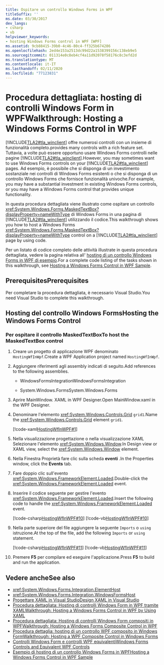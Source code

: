 ```yaml
---
title: Ospitare un controllo Windows Forms in WPF
titleSuffix: ''
ms.date: 03/30/2017
dev_langs:
- csharp
- vb
helpviewer_keywords:
- hosting Windows Forms control in WPF [WPF]
ms.assetid: 9cb88415-39b0-4c46-80c4-ff325b674286
ms.openlocfilehash: 2ed4e153a2513dc99d22a1538399156c138eb9e5
ms.sourcegitcommit: 011314e0c8eb4cf4a11d92078f58176c8c3efd2d
ms.translationtype: MT
ms.contentlocale: it-IT
ms.lasthandoff: 02/11/2020
ms.locfileid: "77123831"
---
```

# <a name="walkthrough-hosting-a-windows-forms-control-in-wpf"></a><span data-ttu-id="637cf-102">Procedura dettagliata: hosting di controlli Windows Form in WPF</span><span class="sxs-lookup"><span data-stu-id="637cf-102">Walkthrough: Hosting a Windows Forms Control in WPF</span></span>

[!INCLUDE[TLA2#tla_winclient](../../../../includes/tla2sharptla-winclient-md.md)] <span data-ttu-id="637cf-103">offre numerosi controlli con un insieme di funzionalità completo.</span><span class="sxs-lookup"><span data-stu-id="637cf-103">provides many controls with a rich feature set.</span></span> <span data-ttu-id="637cf-104">Tuttavia, a volte può essere opportuno usare Windows Forms controlli nelle pagine [!INCLUDE[TLA2#tla_winclient](../../../../includes/tla2sharptla-winclient-md.md)].</span><span class="sxs-lookup"><span data-stu-id="637cf-104">However, you may sometimes want to use Windows Forms controls on your [!INCLUDE[TLA2#tla_winclient](../../../../includes/tla2sharptla-winclient-md.md)] pages.</span></span> <span data-ttu-id="637cf-105">Ad esempio, è possibile che si disponga di un investimento sostanziale nei controlli di Windows Forms esistenti o che si disponga di un controllo Windows Forms che fornisce funzionalità univoche.</span><span class="sxs-lookup"><span data-stu-id="637cf-105">For example, you may have a substantial investment in existing Windows Forms controls, or you may have a Windows Forms control that provides unique functionality.</span></span>

<span data-ttu-id="637cf-106">In questa procedura dettagliata viene illustrato come ospitare un controllo <xref:System.Windows.Forms.MaskedTextBox?displayProperty=nameWithType> di Windows Forms in una pagina di [!INCLUDE[TLA2#tla_winclient](../../../../includes/tla2sharptla-winclient-md.md)] utilizzando il codice.</span><span class="sxs-lookup"><span data-stu-id="637cf-106">This walkthrough shows you how to host a Windows Forms <xref:System.Windows.Forms.MaskedTextBox?displayProperty=nameWithType> control on a [!INCLUDE[TLA2#tla_winclient](../../../../includes/tla2sharptla-winclient-md.md)] page by using code.</span></span>

<span data-ttu-id="637cf-107">Per un listato di codice completo delle attività illustrate in questa procedura dettagliata, vedere la pagina relativa all' [hosting di un controllo Windows Forms in WPF di esempio](https://github.com/Microsoft/WPF-Samples/tree/master/Migration%20and%20Interoperability/HostingWfInWPF).</span><span class="sxs-lookup"><span data-stu-id="637cf-107">For a complete code listing of the tasks shown in this walkthrough, see [Hosting a Windows Forms Control in WPF Sample](https://github.com/Microsoft/WPF-Samples/tree/master/Migration%20and%20Interoperability/HostingWfInWPF).</span></span>

## <a name="prerequisites"></a><span data-ttu-id="637cf-108">Prerequisites</span><span class="sxs-lookup"><span data-stu-id="637cf-108">Prerequisites</span></span>

<span data-ttu-id="637cf-109">Per completare la procedura dettagliata, è necessario Visual Studio.</span><span class="sxs-lookup"><span data-stu-id="637cf-109">You need Visual Studio to complete this walkthrough.</span></span>

## <a name="hosting-the-windows-forms-control"></a><span data-ttu-id="637cf-110">Hosting del controllo Windows Forms</span><span class="sxs-lookup"><span data-stu-id="637cf-110">Hosting the Windows Forms Control</span></span>

### <a name="to-host-the-maskedtextbox-control"></a><span data-ttu-id="637cf-111">Per ospitare il controllo MaskedTextBox</span><span class="sxs-lookup"><span data-stu-id="637cf-111">To host the MaskedTextBox control</span></span>

1. <span data-ttu-id="637cf-112">Creare un progetto di applicazione WPF denominato `HostingWfInWpf`.</span><span class="sxs-lookup"><span data-stu-id="637cf-112">Create a WPF Application project named `HostingWfInWpf`.</span></span>

2. <span data-ttu-id="637cf-113">Aggiungere riferimenti agli assembly indicati di seguito.</span><span class="sxs-lookup"><span data-stu-id="637cf-113">Add references to the following assemblies.</span></span>

    - <span data-ttu-id="637cf-114">WindowsFormsIntegration</span><span class="sxs-lookup"><span data-stu-id="637cf-114">WindowsFormsIntegration</span></span>

    - <span data-ttu-id="637cf-115">System.Windows.Forms</span><span class="sxs-lookup"><span data-stu-id="637cf-115">System.Windows.Forms</span></span>

3. <span data-ttu-id="637cf-116">Aprire MainWindow. XAML in WPF Designer.</span><span class="sxs-lookup"><span data-stu-id="637cf-116">Open MainWindow.xaml in the WPF Designer.</span></span>

4. <span data-ttu-id="637cf-117">Denominare l'elemento <xref:System.Windows.Controls.Grid> `grid1`.</span><span class="sxs-lookup"><span data-stu-id="637cf-117">Name the <xref:System.Windows.Controls.Grid> element `grid1`.</span></span>

     [!code-xaml[HostingWfInWPF#1](~/samples/snippets/csharp/VS_Snippets_Wpf/HostingWfInWPF/CSharp/HostingWfInWPF/Window1.xaml#1)]

5. <span data-ttu-id="637cf-118">Nella visualizzazione progettazione o nella visualizzazione XAML Selezionare l'elemento <xref:System.Windows.Window>.</span><span class="sxs-lookup"><span data-stu-id="637cf-118">In Design view or XAML view, select the <xref:System.Windows.Window> element.</span></span>

6. <span data-ttu-id="637cf-119">Nella Finestra Proprietà fare clic sulla scheda **eventi** .</span><span class="sxs-lookup"><span data-stu-id="637cf-119">In the Properties window, click the **Events** tab.</span></span>

7. <span data-ttu-id="637cf-120">Fare doppio clic sull'evento <xref:System.Windows.FrameworkElement.Loaded>.</span><span class="sxs-lookup"><span data-stu-id="637cf-120">Double-click the <xref:System.Windows.FrameworkElement.Loaded> event.</span></span>

8. <span data-ttu-id="637cf-121">Inserire il codice seguente per gestire l'evento <xref:System.Windows.FrameworkElement.Loaded>.</span><span class="sxs-lookup"><span data-stu-id="637cf-121">Insert the following code to handle the <xref:System.Windows.FrameworkElement.Loaded> event.</span></span>

     [!code-csharp[HostingWfInWPF#10](~/samples/snippets/csharp/VS_Snippets_Wpf/HostingWfInWPF/CSharp/HostingWfInWPF/Window1.xaml.cs#10)]
     [!code-vb[HostingWfInWPF#10](~/samples/snippets/visualbasic/VS_Snippets_Wpf/HostingWfInWPF/VisualBasic/HostingWfInWpf/Window1.xaml.vb#10)]

9. <span data-ttu-id="637cf-122">Nella parte superiore del file aggiungere la seguente `Imports` o `using` istruzione.</span><span class="sxs-lookup"><span data-stu-id="637cf-122">At the top of the file, add the following `Imports` or `using` statement.</span></span>

     [!code-csharp[HostingWfInWPF#11](~/samples/snippets/csharp/VS_Snippets_Wpf/HostingWfInWPF/CSharp/HostingWfInWPF/Window1.xaml.cs#11)]
     [!code-vb[HostingWfInWPF#11](~/samples/snippets/visualbasic/VS_Snippets_Wpf/HostingWfInWPF/VisualBasic/HostingWfInWpf/Window1.xaml.vb#11)]

10. <span data-ttu-id="637cf-123">Premere **F5** per compilare ed eseguire l'applicazione.</span><span class="sxs-lookup"><span data-stu-id="637cf-123">Press **F5** to build and run the application.</span></span>

## <a name="see-also"></a><span data-ttu-id="637cf-124">Vedere anche</span><span class="sxs-lookup"><span data-stu-id="637cf-124">See also</span></span>

- <xref:System.Windows.Forms.Integration.ElementHost>
- <xref:System.Windows.Forms.Integration.WindowsFormsHost>
- [<span data-ttu-id="637cf-125">Progettare XAML in Visual Studio</span><span class="sxs-lookup"><span data-stu-id="637cf-125">Design XAML in Visual Studio</span></span>](/visualstudio/xaml-tools/designing-xaml-in-visual-studio)
- [<span data-ttu-id="637cf-126">Procedura dettagliata: Hosting di controlli Windows Form in WPF tramite XAML</span><span class="sxs-lookup"><span data-stu-id="637cf-126">Walkthrough: Hosting a Windows Forms Control in WPF by Using XAML</span></span>](walkthrough-hosting-a-windows-forms-control-in-wpf-by-using-xaml.md)
- [<span data-ttu-id="637cf-127">Procedura dettagliata: Hosting di controlli Windows Form compositi in WPF</span><span class="sxs-lookup"><span data-stu-id="637cf-127">Walkthrough: Hosting a Windows Forms Composite Control in WPF</span></span>](walkthrough-hosting-a-windows-forms-composite-control-in-wpf.md)
- [<span data-ttu-id="637cf-128">Procedura dettaglia: hosting di un controllo WPF composito in Windows Form</span><span class="sxs-lookup"><span data-stu-id="637cf-128">Walkthrough: Hosting a WPF Composite Control in Windows Forms</span></span>](walkthrough-hosting-a-wpf-composite-control-in-windows-forms.md)
- [<span data-ttu-id="637cf-129">Controlli Windows Form e controlli WPF equivalenti</span><span class="sxs-lookup"><span data-stu-id="637cf-129">Windows Forms Controls and Equivalent WPF Controls</span></span>](windows-forms-controls-and-equivalent-wpf-controls.md)
- [<span data-ttu-id="637cf-130">Esempio di hosting di un controllo Windows Forms in WPF</span><span class="sxs-lookup"><span data-stu-id="637cf-130">Hosting a Windows Forms Control in WPF Sample</span></span>](https://github.com/Microsoft/WPF-Samples/tree/master/Migration%20and%20Interoperability/HostingWfInWPF)
